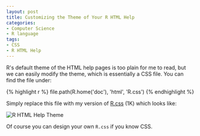 ```yaml
---
layout: post
title: Customizing the Theme of Your R HTML Help
categories:
- Computer Science
- R language
tags:
- CSS
- R HTML Help
---
```


R's default theme of the HTML help pages is too plain for me to read, but we can easily modify the theme, which is essentially a CSS file. You can find the file under:

{% highlight r %}
file.path(R.home('doc'), 'html', 'R.css')
{% endhighlight %}

Simply replace this file with my version of [R.css](https://github.com/yihui/configuration/raw/master/R.css) (1K) which looks like:

![R HTML Help Theme](http://i.imgur.com/9DReh.png)

Of course you can design your own `R.css` if you know CSS.

